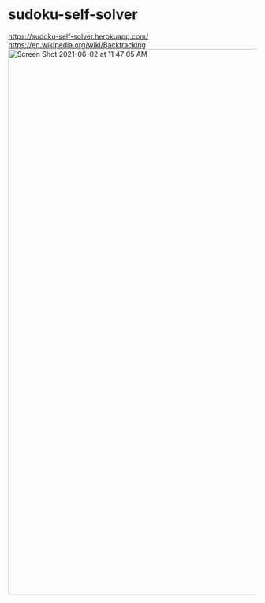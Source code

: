 # sudoku-self-solver
https://sudoku-self-solver.herokuapp.com/
https://en.wikipedia.org/wiki/Backtracking
<img width="1106" alt="Screen Shot 2021-06-02 at 11 47 05 AM" src="https://user-images.githubusercontent.com/57848320/120535837-4da47180-c398-11eb-8899-2497594c3b11.png">

